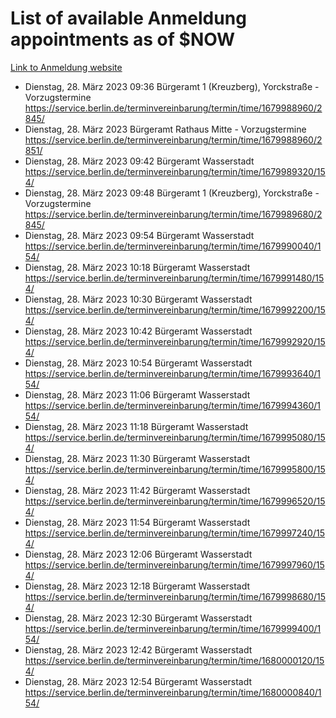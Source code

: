 # List of available Anmeldung appointments as of $NOW
[Link to Anmeldung website](https://service.berlin.de/terminvereinbarung/termin/tag.php?termin=1&anliegen[]=120686&dienstleisterlist=122210,122217,327316,122219,327312,122227,327314,122231,327346,122243,327348,122254,122252,329742,122260,329745,122262,329748,122271,327278,122273,327274,122277,327276,330436,122280,327294,122282,327290,122284,327292,122291,327270,122285,327266,122286,327264,122296,327268,150230,329760,122297,327286,122294,327284,122312,329763,122314,329775,122304,327330,122311,327334,122309,327332,317869,122281,327352,122279,329772,122283,122276,327324,122274,327326,122267,329766,122246,327318,122251,327320,122257,327322,122208,327298,122226,327300&herkunft=http%3A%2F%2Fservice.berlin.de%2Fdienstleistung%2F120686%2F)
- Dienstag, 28. März 2023 09:36 Bürgeramt 1 (Kreuzberg), Yorckstraße - Vorzugstermine https://service.berlin.de/terminvereinbarung/termin/time/1679988960/2845/
- Dienstag, 28. März 2023  Bürgeramt Rathaus Mitte - Vorzugstermine https://service.berlin.de/terminvereinbarung/termin/time/1679988960/2851/
- Dienstag, 28. März 2023 09:42 Bürgeramt Wasserstadt https://service.berlin.de/terminvereinbarung/termin/time/1679989320/154/
- Dienstag, 28. März 2023 09:48 Bürgeramt 1 (Kreuzberg), Yorckstraße - Vorzugstermine https://service.berlin.de/terminvereinbarung/termin/time/1679989680/2845/
- Dienstag, 28. März 2023 09:54 Bürgeramt Wasserstadt https://service.berlin.de/terminvereinbarung/termin/time/1679990040/154/
- Dienstag, 28. März 2023 10:18 Bürgeramt Wasserstadt https://service.berlin.de/terminvereinbarung/termin/time/1679991480/154/
- Dienstag, 28. März 2023 10:30 Bürgeramt Wasserstadt https://service.berlin.de/terminvereinbarung/termin/time/1679992200/154/
- Dienstag, 28. März 2023 10:42 Bürgeramt Wasserstadt https://service.berlin.de/terminvereinbarung/termin/time/1679992920/154/
- Dienstag, 28. März 2023 10:54 Bürgeramt Wasserstadt https://service.berlin.de/terminvereinbarung/termin/time/1679993640/154/
- Dienstag, 28. März 2023 11:06 Bürgeramt Wasserstadt https://service.berlin.de/terminvereinbarung/termin/time/1679994360/154/
- Dienstag, 28. März 2023 11:18 Bürgeramt Wasserstadt https://service.berlin.de/terminvereinbarung/termin/time/1679995080/154/
- Dienstag, 28. März 2023 11:30 Bürgeramt Wasserstadt https://service.berlin.de/terminvereinbarung/termin/time/1679995800/154/
- Dienstag, 28. März 2023 11:42 Bürgeramt Wasserstadt https://service.berlin.de/terminvereinbarung/termin/time/1679996520/154/
- Dienstag, 28. März 2023 11:54 Bürgeramt Wasserstadt https://service.berlin.de/terminvereinbarung/termin/time/1679997240/154/
- Dienstag, 28. März 2023 12:06 Bürgeramt Wasserstadt https://service.berlin.de/terminvereinbarung/termin/time/1679997960/154/
- Dienstag, 28. März 2023 12:18 Bürgeramt Wasserstadt https://service.berlin.de/terminvereinbarung/termin/time/1679998680/154/
- Dienstag, 28. März 2023 12:30 Bürgeramt Wasserstadt https://service.berlin.de/terminvereinbarung/termin/time/1679999400/154/
- Dienstag, 28. März 2023 12:42 Bürgeramt Wasserstadt https://service.berlin.de/terminvereinbarung/termin/time/1680000120/154/
- Dienstag, 28. März 2023 12:54 Bürgeramt Wasserstadt https://service.berlin.de/terminvereinbarung/termin/time/1680000840/154/
